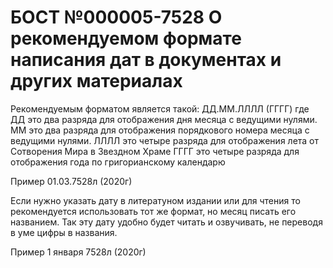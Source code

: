 # БОСТ №000005-7528 О рекомендуемом формате написания дат в документах и других материалах

Рекомендуемым форматом является такой: ДД.ММ.ЛЛЛЛ (ГГГГ)
где 
ДД это два разряда для отображения дня месяца с ведущими нулями.
ММ это два разряда для отображения порядкового номера месяца с ведущими нулями.
ЛЛЛЛ это четыре разряда для отображения лета от Сотворения Мира в Звездном Храме
ГГГГ это четыре разряда для отображения года по григорианскому календарю

Пример 01.03.7528л (2020г)

Если нужно указать дату в литератуном издании или для чтения то рекомендуется использовать тот же формат, но месяц писать его названием.
Так эту дату удобно будет читать и озвучивать, не переводя в уме цифры в названия.

Пример 1 января 7528л (2020г)
